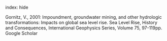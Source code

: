 index: hide

<div class="Citation">

  <div class="Citation-body">
    <div class="Citation-text">Gornitz, V., 2001: Impoundment, groundwater mining, and other hydrologic transformations: Impacts on global sea level rise. <span class="Article-journal">Sea Level Rise, History and Consequences, </span><span class="Article-volume">International Geophysics Series, Volume 75, </span>97-119pp.</div>
    <div class="Citation-links">
      <div class="CitationLink" data-href="https://scholar.google.com/scholar?q=Impoundment%2C+groundwater+mining%2C+and+other+hydrologic+transformations%3A+Impacts+on+global+sea+level+rise">
        <div class="CitationLink-icon CitationLink-Scholar"></div>
        <div class="CitationLink-text">Google Scholar</div>
      </div>
    </div>
  </div>
</div>


<div class="Citation-copy">

</div>